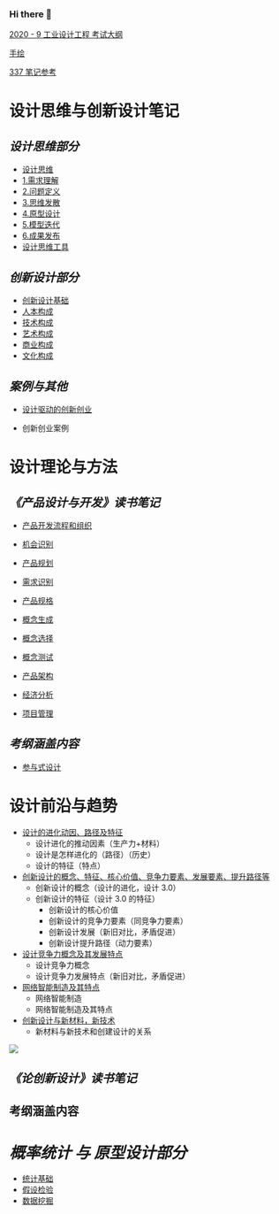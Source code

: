 ### Hi there 👋

[2020 - 9 工业设计工程 考试大纲](/api/file/pdf/337%20⼯业设计⼯程考试范围说明.pdf)

[手绘](./从零开始的手绘/)

[337 笔记参考](https://sdue6c.yuque.com/books/share/1a397abc-c9c8-438c-b19c-14b415de1261)

# 设计思维与创新设计笔记

## _设计思维部分_

- [设计思维](./设计思维与创新设计/设计思维.md)
- [1.需求理解](./设计思维与创新设计/1.需求理解.md)
- [2.问题定义](./设计思维与创新设计/2.问题定义.md)
- [3.思维发散](./设计思维与创新设计/3.思维发散.md)
- [4.原型设计](./设计思维与创新设计/4.原型设计.md)
- [5.模型迭代](./设计思维与创新设计/5.模型迭代.md)
- [6.成果发布](./设计思维与创新设计/6.成果发布.md)
- [设计思维工具](./设计思维与创新设计/设计思维工具.md)

## _创新设计部分_

- [创新设计基础](./设计思维与创新设计/创新设计基础.md)
- [人本构成](./设计思维与创新设计/7.人本构成.md)
- [技术构成](./设计思维与创新设计/8.技术构成.md)
- [艺术构成](./设计思维与创新设计/9.艺术构成.md)
- [商业构成](./设计思维与创新设计/10.商业构成.md)
- [文化构成](./设计思维与创新设计/11.文化构成.md)

## _案例与其他_

- [设计驱动的创新创业](./设计思维与创新设计/设计驱动的创新创业.md)

- 创新创业案例

# 设计理论与方法

## _《产品设计与开发》读书笔记_

- [产品开发流程和组织](./产品设计与开发/0.开发流程和组织.md)



- [机会识别](./产品设计与开发/1.机会识别.md)
- [产品规划](./产品设计与开发/2.产品规划.md)
- [需求识别](./产品设计与开发/3.需求识别.md)
- [产品规格](./产品设计与开发/4.产品规格.md)
- [概念生成](./产品设计与开发/5.概念生成.md)
- [概念选择](./产品设计与开发/6.概念选择.md)
- [概念测试](./产品设计与开发/7.概念测试.md)
- [产品架构](./产品设计与开发/8.产品架构.md)



- [经济分析](./产品设计与开发/18.产品开发项目的经济分析.md)
- [项目管理](./产品设计与开发/19.产品开发项目管理.md)

## _考纲涵盖内容_

- [参与式设计](./设计理论与方法/参与式设计.md)

# 设计前沿与趋势

- [设计的进化动因、路径及特征]()
    - 设计进化的推动因素（生产力+材料）
    - 设计是怎样进化的（路径）（历史）
    - 设计的特征（特点）
- [创新设计的概念、特征、核心价值、竞争力要素、发展要素、提升路径等]()
  - 创新设计的概念（设计的进化，设计 3.0）
  - 创新设计的特征（设计 3.0 的特征）
    - 创新设计的核心价值
    - 创新设计的竞争力要素（同竞争力要素）
    - 创新设计发展（新旧对比，矛盾促进）
    - 创新设计提升路径（动力要素）
- [设计竞争力概念及其发展特点]()
    - 设计竞争力概念
    - 设计竞争力发展特点（新旧对比，矛盾促进）
- [网络智能制造及其特点]()
    - 网络智能制造
    - 网络智能制造及其特点
- [创新设计与新材料，新技术]()
    - 新材料与新技术和创建设计的关系

![](/api/file/image/capture/2021-07-15-072533_2424x1364_scrot.png)

## _《论创新设计》读书笔记_

## 考纲涵盖内容

# _概率统计 与 原型设计部分_

- [统计基础](./设计调研基础/统计基础.md)
- [假设检验](./设计调研基础/假设检验.md)
- [数据挖掘](./设计调研基础/数据挖掘.md)
